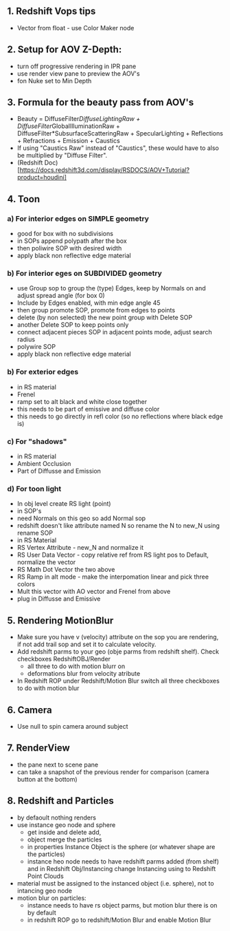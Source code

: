 ## 1. Redshift Vops tips
- Vector from float - use Color Maker node
## 2. Setup for AOV Z-Depth:
- turn off progressive rendering in IPR pane
- use render view pane to preview the AOV's
- fon Nuke set to Min Depth
## 3. Formula for the beauty pass from AOV's
- Beauty = DiffuseFilter*DiffuseLightingRaw + DiffuseFilter*GlobalIlluminationRaw + DiffuseFilter*SubsurfaceScatteringRaw + SpecularLighting + Reflections + Refractions + Emission + Caustics
- If using "Caustics Raw" instead of "Caustics", these would have to also be multiplied by "Diffuse Filter".
- (Redshift Doc)[https://docs.redshift3d.com/display/RSDOCS/AOV+Tutorial?product=houdini]
## 4. Toon
### a) For interior edges on SIMPLE geometry 
- good for box with no subdivisions
- in SOPs append polypath after the box
- then poliwire SOP with desired width
- apply black non reflective edge material
### b) For interior eges on SUBDIVIDED geometry
- use Group sop to group the (type) Edges, keep by Normals on and adjust spread angle (for box 0)
- Include by Edges enabled, with min edge angle 45 
- then group promote SOP, promote from edges to points
- delete (by non selected) the new point group with Delete SOP
- another Delete SOP to keep points only
- connect adjacent pieces SOP in adjacent points mode, adjust search radius
- polywire SOP
- apply black non reflective edge material
### b) For exterior edges
- in RS material
- Frenel
- ramp set to alt black and white close together
- this needs to be part of emissive and diffuse color
- this needs to go directly in refl color (so no reflections where black edge is)   
### c) For "shadows"
- in RS material
- Ambient Occlusion
- Part of Diffusse and Emission
### d) For toon light
- In obj level create RS light (point)
- in SOP's
- need Normals on this geo so add Normal sop
- redshift doesn't like attribute named N so rename the N to new_N using rename SOP
- in RS Material
- RS Vertex Attribute - new_N and normalize it
- RS User Data Vector - copy relative ref from RS light pos to Default, normalize the vector
- RS Math Dot Vector the two above
- RS Ramp in alt mode - make the interpomation linear and pick three colors
- Mult this vector with AO vector and Frenel from above
- plug in Diffusse and Emissive
## 5. Rendering MotionBlur
- Make sure you have v (velocity) attribute on the sop you are rendering, if not add trail sop and set it to calculate velocity.
- Add redshift parms to your geo (obje parms from redshift shelf). Check checkboxes RedshiftOBJ/Render
  - all three to do with motion blurr on
  - deformations blur from velocity atribute
 - In Redshift ROP under Redshift/Motion Blur switch all three checkboxes to do with motion blur
## 6. Camera
- Use null to spin camera around subject
## 7. RenderView 
- the pane next to scene pane
- can take a snapshot of the previous render for comparison (camera button at the bottom)
## 8. Redshift and Particles
- by defaoult nothing renders
- use instance geo node and sphere
  - get inside and delete add, 
  - object merge the particles
  - in properties Instance Object is the sphere (or whatever shape are the particles)
  - instance heo node needs to have redshift parms added (from shelf) and in Redshift Obj/Instancing change Instancing using to Redshift Point Clouds
- material must be assigned to the instanced object (i.e. sphere), not to intancing geo node
- motion blur on particles:
  - instance needs to have rs object parms, but motion blur there is on by default
  - in redshift ROP go to redshift/Motion Blur and enable Motion Blur


